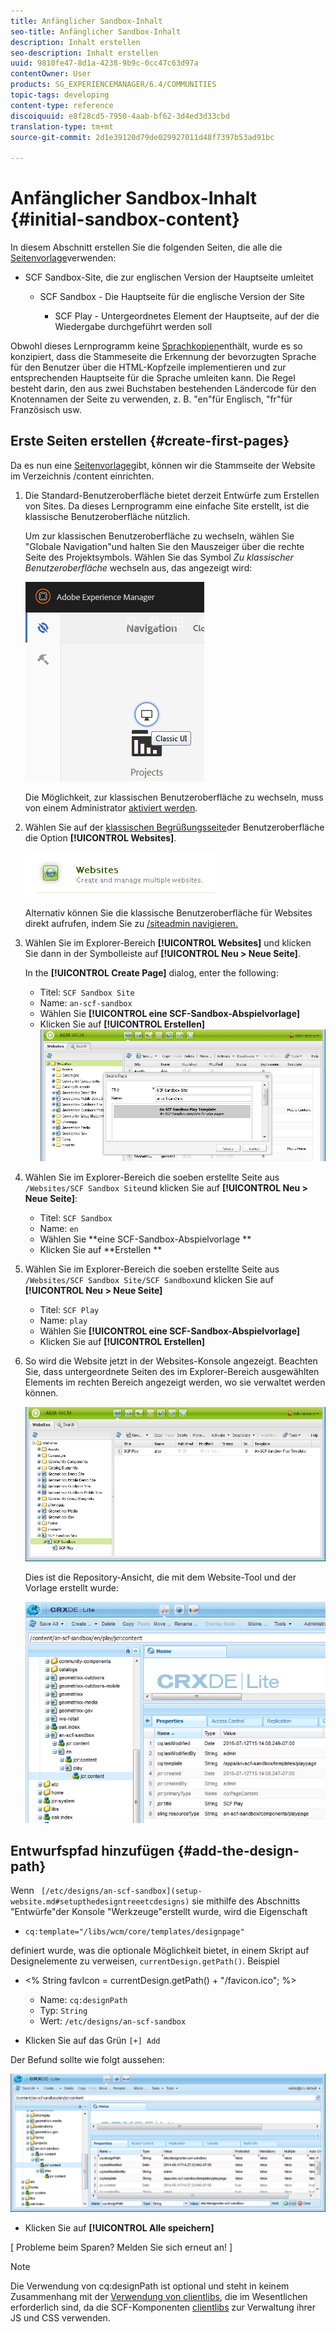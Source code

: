 ```yaml
---
title: Anfänglicher Sandbox-Inhalt
seo-title: Anfänglicher Sandbox-Inhalt
description: Inhalt erstellen
seo-description: Inhalt erstellen
uuid: 9810fe47-8d1a-4238-9b9c-0cc47c63d97a
contentOwner: User
products: SG_EXPERIENCEMANAGER/6.4/COMMUNITIES
topic-tags: developing
content-type: reference
discoiquuid: e8f28cd5-7950-4aab-bf62-3d4ed3d33cbd
translation-type: tm+mt
source-git-commit: 2d1e39120d79de029927011d48f7397b53ad91bc

---
```



# Anfänglicher Sandbox-Inhalt {#initial-sandbox-content}

In diesem Abschnitt erstellen Sie die folgenden Seiten, die alle die [Seitenvorlage](initial-app.md#createthepagetemplate)verwenden:

* SCF Sandbox-Site, die zur englischen Version der Hauptseite umleitet

   * SCF Sandbox - Die Hauptseite für die englische Version der Site

      * SCF Play - Untergeordnetes Element der Hauptseite, auf der die Wiedergabe durchgeführt werden soll

Obwohl dieses Lernprogramm keine [Sprachkopien](../../help/sites-administering/tc-prep.md)enthält, wurde es so konzipiert, dass die Stammeseite die Erkennung der bevorzugten Sprache für den Benutzer über die HTML-Kopfzeile implementieren und zur entsprechenden Hauptseite für die Sprache umleiten kann. Die Regel besteht darin, den aus zwei Buchstaben bestehenden Ländercode für den Knotennamen der Seite zu verwenden, z. B. &quot;en&quot;für Englisch, &quot;fr&quot;für Französisch usw.

## Erste Seiten erstellen {#create-first-pages}

Da es nun eine [Seitenvorlage](initial-app.md#createthepagetemplate)gibt, können wir die Stammseite der Website im Verzeichnis /content einrichten.

1. Die Standard-Benutzeroberfläche bietet derzeit Entwürfe zum Erstellen von Sites. Da dieses Lernprogramm eine einfache Site erstellt, ist die klassische Benutzeroberfläche nützlich.

   Um zur klassischen Benutzeroberfläche zu wechseln, wählen Sie &quot;Globale Navigation&quot;und halten Sie den Mauszeiger über die rechte Seite des Projektsymbols. Wählen Sie das Symbol *Zu klassischer Benutzeroberfläche* wechseln aus, das angezeigt wird:

   ![chlimage_1-36](assets/chlimage_1-36.png)

   Die Möglichkeit, zur klassischen Benutzeroberfläche zu wechseln, muss von einem Administrator [aktiviert werden](../../help/sites-administering/enable-classic-ui.md).

1. Wählen Sie auf der [klassischen Begrüßungsseite](http://localhost:4502/welcome.html)der Benutzeroberfläche die Option **[!UICONTROL Websites]**.

   ![chlimage_1-37](assets/chlimage_1-37.png)

   Alternativ können Sie die klassische Benutzeroberfläche für Websites direkt aufrufen, indem Sie zu [/siteadmin navigieren.](http://localhost:4502/siteadmin)

1. Wählen Sie im Explorer-Bereich **[!UICONTROL Websites]** und klicken Sie dann in der Symbolleiste auf **[!UICONTROL Neu > Neue Seite]**.

   In the **[!UICONTROL Create Page]** dialog, enter the following:

   * Titel: `SCF Sandbox Site`
   * Name: `an-scf-sandbox`
   * Wählen Sie **[!UICONTROL eine SCF-Sandbox-Abspielvorlage]**
   * Klicken Sie auf **[!UICONTROL Erstellen]**
   ![chlimage_1-38](assets/chlimage_1-38.png)

1. Wählen Sie im Explorer-Bereich die soeben erstellte Seite aus `/Websites/SCF Sandbox Site`und klicken Sie auf **[!UICONTROL Neu > Neue Seite]**:

   * Titel: `SCF Sandbox`
   * Name: `en`
   * Wählen Sie **eine SCF-Sandbox-Abspielvorlage **
   * Klicken Sie auf **Erstellen **

1. Wählen Sie im Explorer-Bereich die soeben erstellte Seite aus `/Websites/SCF Sandbox Site/SCF Sandbox`und klicken Sie auf **[!UICONTROL Neu > Neue Seite]**

   * Titel: `SCF Play`
   * Name: `play`
   * Wählen Sie **[!UICONTROL eine SCF-Sandbox-Abspielvorlage]**
   * Klicken Sie auf **[!UICONTROL Erstellen]**

1. So wird die Website jetzt in der Websites-Konsole angezeigt. Beachten Sie, dass untergeordnete Seiten des im Explorer-Bereich ausgewählten Elements im rechten Bereich angezeigt werden, wo sie verwaltet werden können.

   ![chlimage_1-39](assets/chlimage_1-39.png)

   Dies ist die Repository-Ansicht, die mit dem Website-Tool und der Vorlage erstellt wurde:

   ![chlimage_1-40](assets/chlimage_1-40.png)

## Entwurfspfad hinzufügen {#add-the-design-path}

Wenn ` [/etc/designs/an-scf-sandbox](setup-website.md#setupthedesigntreeetcdesigns)` sie mithilfe des Abschnitts &quot;Entwürfe&quot;der Konsole &quot;Werkzeuge&quot;erstellt wurde, wird die Eigenschaft

* `cq:template="/libs/wcm/core/templates/designpage"`

definiert wurde, was die optionale Möglichkeit bietet, in einem Skript auf Designelemente zu verweisen, `currentDesign.getPath()`. Beispiel

* &lt;% String favIcon = currentDesign.getPath() + &quot;/favicon.ico&quot;; %>


   * Name: `cq:designPath`
   * Typ: `String`
   * Wert: `/etc/designs/an-scf-sandbox`

* Klicken Sie auf das Grün `[+] Add`

Der Befund sollte wie folgt aussehen:

![chlimage_1-41](assets/chlimage_1-41.png)

* Klicken Sie auf **[!UICONTROL Alle speichern]**

[ Probleme beim Sparen? Melden Sie sich erneut an! ]

>[!NOTE]
>
>Die Verwendung von cq:designPath ist optional und steht in keinem Zusammenhang mit der [Verwendung von clientlibs](develop-app.md#includeclientlibsintemplate), die im Wesentlichen erforderlich sind, da die SCF-Komponenten [clientlibs](client-customize.md#clientlibs-for-scf) zur Verwaltung ihrer JS und CSS verwenden.

